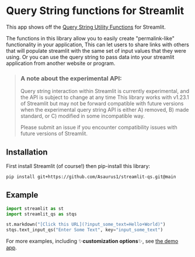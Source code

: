 # Query String functions for Streamlit
This app shows off the [Query String Utility Functions](https://github.com/Asaurus1/streamlit-qs) for Streamlit.

The functions in this library allow you to easily create "permalink-like" functionality in your application,
This can let users to share links with others that will populate streamlit with the same set of input values
that they were using. Or you can use the query string to pass data into your streamlit application from
another website or program.

> ### A note about the experimental API:
>
> Query string interaction within Streamlit is currently experimental, and the API is subject to change at any time
> This library works with v1.23.1 of Streamlit but may not be forward compatible with future versions when the 
> experimental query string API is either A) removed, B) made standard, or C) modified in some incompatible way.
>
> Please submit an issue if you encounter compatibility issues with future versions of Streamlit.


## Installation

First install Streamlit (of course!) then pip-install this library:

```bash
pip install git+https://github.com/Asaurus1/streamlit-qs.git@main
```

## Example

```python
import streamlit as st
import streamlit_qs as stqs

st.markdown("[Click this URL](?input_some_text=Hello+World)") 
stqs.text_input_qs("Enter Some Text", key="input_some_text")
```

For more examples, including :sparkles:**customization options**:sparkles:, see
[the demo app](https://query-string.streamlit.app/).
